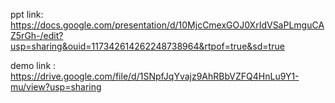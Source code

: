 ppt link: https://docs.google.com/presentation/d/10MjcCmexGOJ0XrIdVSaPLmguCAZ5rGh-/edit?usp=sharing&ouid=117342614262248738964&rtpof=true&sd=true

demo link : https://drive.google.com/file/d/1SNpfJqYvajz9AhRBbVZFQ4HnLu9Y1-mu/view?usp=sharing